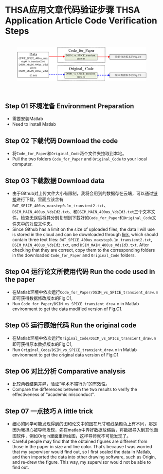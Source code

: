 # THSA应用文章代码验证步骤 THSA Application Article Code Verification Steps
<figure>
  <br />
  <img src="Img/GuidelineForTHSA.png" weight="1500">
  <figcaption>
  </figcaption>
  <br /> <br />
</figure>

## Step 01 环境准备 Environment Preparation
* 需要安装Matlab
* Need to install Matlab
## Step 02 下载代码 Download the code
* 将`Code_for_Paper`和`Original_Code`两个文件夹拉取到本地。
* Pull the two folders `Code_for_Paper` and `Original_Code` to your local computer.
## Step 03 下载数据 Download data
* 由于Github对上传文件大小有限制，我将会用到的数据存在云端，可以通过[链接](https://1drv.ms/f/s!AvR41SoNKXKfgxQJOUYJsxVrBWZ4?e=cQeQFE)进行下载，里面应该含有`BWT_SPICE_400us_maxstep0.1n_transient2.txt`、`DSIM_MAIN_400us_VdsId2.txt`、和`DSIM_MAIN_400us_VdsId3.txt`三个文本文件。检查无误后将其分别复制到下载好的`Code_for_Paper`和`Original_Code`文件夹中的对应文件夹。
* Since Github has a limit on the size of uploaded files, the data I will use is stored in the cloud and can be downloaded through [link](https://1drv.ms/f/s!AvR41SoNKXKfgxQJOUYJsxVrBWZ4?e=cQeQFE), which should contain three text files: `BWT_SPICE_400us_maxstep0.1n_transient2.txt`, `DSIM_MAIN_400us_VdsId2.txt`, and `DSIM_MAIN_400us_VdsId3.txt`. After checking that they are correct, copy them to the corresponding folders in the downloaded `Code_for_Paper` and `Original_Code` folders.
## Step 04 运行论文所使用代码 Run the code used in the paper
* 在Matlab环境中依次运行`Code_for_Paper/DSIM_vs_SPICE_transient_draw.m`即可获得数据修改版本的Fig.C1,
* Run `Code_for_Paper/DSIM_vs_SPICE_transient_draw.m` in Matlab environment to get the data modified version of Fig.C1.
## Step 05 运行原始代码 Run the original code
* 在Matlab环境中依次运行`Original_Code/DSIM_vs_SPICE_transient_draw.m`即可获得原本数据版本的Fig.C1,
* Run `Original_Code/DSIM_vs_SPICE_transient_draw.m` in Matlab environment to get the original data version of Fig.C1.
## Step 06 对比分析 Comparative analysis
* 比较两者结果差异，验证“学术不端行为”的有效性。
* Compare the differences between the two results to verify the effectiveness of "academic misconduct".
## Step 07 一点技巧 A little trick
* 细心的同学可能发现得到的图和论文中的图在尺寸和线条颜色上有不同，那是因为我担心被导师发现，先在matlab中弄好数据放缩后，将数据导入到其他画图软件，例如Origin里面重新绘图，这样导师就不可能发现了。
* Careful people  may find that the obtained figures are different from those in the paper in size and line color. That’s because I was worried that my supervisor would find out, so I first scaled the data in Matlab, and then imported the data into other drawing software, such as Origin, and re-drew the figure. This way, my supervisor would not be able to find out.
